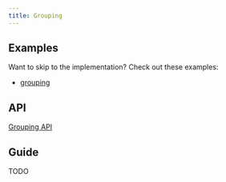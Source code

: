 ```yaml
---
title: Grouping
---
```


## Examples

Want to skip to the implementation? Check out these examples:

- [grouping](../examples/react/grouping)

## API

[Grouping API](../api/grouping.md)

## Guide

TODO
